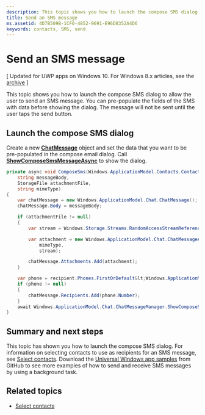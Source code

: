 ```yaml
---
description: This topic shows you how to launch the compose SMS dialog to allow the user to send an SMS message. You can pre-populate the fields of the SMS with data before showing the dialog. The message will not be sent until the user taps the send button.
title: Send an SMS message
ms.assetid: 4D7B509B-1CF0-4852-9691-E96D8352A4D6
keywords: contacts, SMS, send
---
```


# Send an SMS message

\[ Updated for UWP apps on Windows 10. For Windows 8.x articles, see the [archive](http://go.microsoft.com/fwlink/p/?linkid=619132) \]


This topic shows you how to launch the compose SMS dialog to allow the user to send an SMS message. You can pre-populate the fields of the SMS with data before showing the dialog. The message will not be sent until the user taps the send button.

## Launch the compose SMS dialog

Create a new [**ChatMessage**](https://msdn.microsoft.com/library/windows/apps/Dn642160) object and set the data that you want to be pre-populated in the compose email dialog. Call [**ShowComposeSmsMessageAsync**](https://msdn.microsoft.com/library/windows/apps/Dn642160manager-showcomposesmsmessageasync) to show the dialog.

```cs
private async void ComposeSms(Windows.ApplicationModel.Contacts.Contact recipient, 
    string messageBody, 
    StorageFile attachmentFile, 
    string mimeType)
{
    var chatMessage = new Windows.ApplicationModel.Chat.ChatMessage();
    chatMessage.Body = messageBody;

    if (attachmentFile != null)
    {
        var stream = Windows.Storage.Streams.RandomAccessStreamReference.CreateFromFile(attachmentFile);

        var attachment = new Windows.ApplicationModel.Chat.ChatMessageAttachment(
            mimeType,
            stream);

        chatMessage.Attachments.Add(attachment);
    }

    var phone = recipient.Phones.FirstOrDefault&lt;Windows.ApplicationModel.Contacts.ContactPhone&gt;();
    if (phone != null)
    {
        chatMessage.Recipients.Add(phone.Number);
    }
    await Windows.ApplicationModel.Chat.ChatMessageManager.ShowComposeSmsMessageAsync(chatMessage);
}
```

## Summary and next steps

This topic has shown you how to launch the compose SMS dialog. For information on selecting contacts to use as recipients for an SMS message, see [Select contacts](selecting-contacts.md). Download the [Universal Windows app samples](http://go.microsoft.com/fwlink/p/?linkid=619979) from GitHub to see more examples of how to send and receive SMS messages by using a background task.

## Related topics

* [Select contacts](selecting-contacts.md)




<!--HONumber=Mar16_HO2-->


